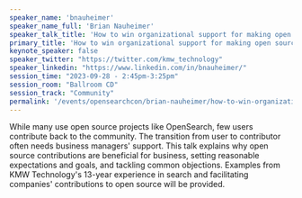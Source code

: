 ```yaml
---
speaker_name: 'bnauheimer'
speaker_name_full: 'Brian Nauheimer'
speaker_talk_title: 'How to win organizational support for making open source contributions'
primary_title: 'How to win organizational support for making open source contributions'
keynote_speaker: false
speaker_twitter: "https://twitter.com/kmw_technology"
speaker_linkedin: "https://www.linkedin.com/in/bnauheimer/"
session_time: "2023-09-28 - 2:45pm-3:25pm"
session_room: "Ballroom CD"
session_track: "Community"
permalink: '/events/opensearchcon/brian-nauheimer/how-to-win-organizational-support-for-making-open-source-contributions.html'
---
```


While many use open source projects like OpenSearch, few users contribute back to the community. The transition from user to contributor often needs business managers' support. This talk explains why open source contributions are beneficial for business, setting reasonable expectations and goals, and tackling common objections. Examples from KMW Technology's 13-year experience in search and facilitating companies' contributions to open source will be provided.
